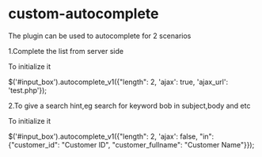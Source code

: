 # custom-autocomplete


The plugin can be used to autocomplete for 2 scenarios

1.Complete the list from server side

To initialize it 

$('#input_box').autocomplete_v1({"length": 2, 'ajax': true, 'ajax_url': 'test.php'});

2.To give a search hint,eg search for keyword bob in subject,body and etc

To initialize it 

$('#input_box').autocomplete_v1({"length": 2, 'ajax': false, "in": {"customer_id": "Customer ID", "customer_fullname": "Customer Name"}});
